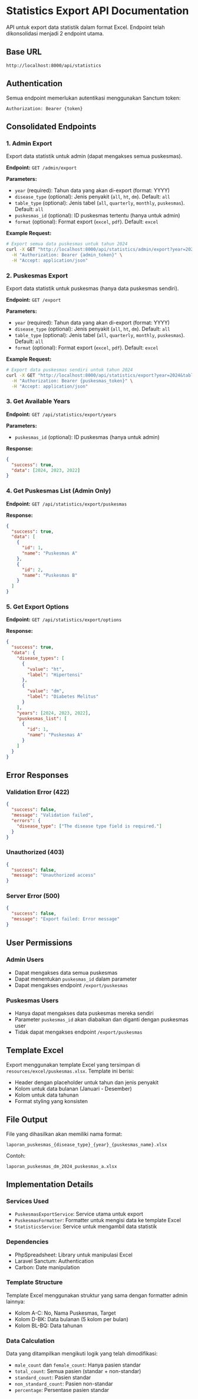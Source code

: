 # Statistics Export API Documentation

API untuk export data statistik dalam format Excel. Endpoint telah dikonsolidasi menjadi 2 endpoint utama.

## Base URL
```
http://localhost:8000/api/statistics
```

## Authentication
Semua endpoint memerlukan autentikasi menggunakan Sanctum token:
```
Authorization: Bearer {token}
```

## Consolidated Endpoints

### 1. Admin Export
Export data statistik untuk admin (dapat mengakses semua puskesmas).

**Endpoint:** `GET /admin/export`

**Parameters:**
- `year` (required): Tahun data yang akan di-export (format: YYYY)
- `disease_type` (optional): Jenis penyakit (`all`, `ht`, `dm`). Default: `all`
- `table_type` (optional): Jenis tabel (`all`, `quarterly`, `monthly`, `puskesmas`). Default: `all`
- `puskesmas_id` (optional): ID puskesmas tertentu (hanya untuk admin)
- `format` (optional): Format export (`excel`, `pdf`). Default: `excel`

**Example Request:**
```bash
# Export semua data puskesmas untuk tahun 2024
curl -X GET "http://localhost:8000/api/statistics/admin/export?year=2024&table_type=puskesmas&disease_type=ht" \
  -H "Authorization: Bearer {admin_token}" \
  -H "Accept: application/json"
```

### 2. Puskesmas Export
Export data statistik untuk puskesmas (hanya data puskesmas sendiri).

**Endpoint:** `GET /export`

**Parameters:**
- `year` (required): Tahun data yang akan di-export (format: YYYY)
- `disease_type` (optional): Jenis penyakit (`all`, `ht`, `dm`). Default: `all`
- `table_type` (optional): Jenis tabel (`all`, `quarterly`, `monthly`, `puskesmas`). Default: `all`
- `format` (optional): Format export (`excel`, `pdf`). Default: `excel`

**Example Request:**
```bash
# Export data puskesmas sendiri untuk tahun 2024
curl -X GET "http://localhost:8000/api/statistics/export?year=2024&table_type=puskesmas&disease_type=dm" \
  -H "Authorization: Bearer {puskesmas_token}" \
  -H "Accept: application/json"
```

### 3. Get Available Years

**Endpoint:** `GET /api/statistics/export/years`

**Parameters:**
- `puskesmas_id` (optional): ID puskesmas (hanya untuk admin)

**Response:**
```json
{
  "success": true,
  "data": [2024, 2023, 2022]
}
```

### 4. Get Puskesmas List (Admin Only)

**Endpoint:** `GET /api/statistics/export/puskesmas`

**Response:**
```json
{
  "success": true,
  "data": [
    {
      "id": 1,
      "name": "Puskesmas A"
    },
    {
      "id": 2,
      "name": "Puskesmas B"
    }
  ]
}
```

### 5. Get Export Options

**Endpoint:** `GET /api/statistics/export/options`

**Response:**
```json
{
  "success": true,
  "data": {
    "disease_types": [
      {
        "value": "ht",
        "label": "Hipertensi"
      },
      {
        "value": "dm",
        "label": "Diabetes Melitus"
      }
    ],
    "years": [2024, 2023, 2022],
    "puskesmas_list": [
      {
        "id": 1,
        "name": "Puskesmas A"
      }
    ]
  }
}
```

## Error Responses

### Validation Error (422)
```json
{
  "success": false,
  "message": "Validation failed",
  "errors": {
    "disease_type": ["The disease type field is required."]
  }
}
```

### Unauthorized (403)
```json
{
  "success": false,
  "message": "Unauthorized access"
}
```

### Server Error (500)
```json
{
  "success": false,
  "message": "Export failed: Error message"
}
```

## User Permissions

### Admin Users
- Dapat mengakses data semua puskesmas
- Dapat menentukan `puskesmas_id` dalam parameter
- Dapat mengakses endpoint `/export/puskesmas`

### Puskesmas Users
- Hanya dapat mengakses data puskesmas mereka sendiri
- Parameter `puskesmas_id` akan diabaikan dan diganti dengan puskesmas user
- Tidak dapat mengakses endpoint `/export/puskesmas`

## Template Excel

Export menggunakan template Excel yang tersimpan di `resources/excel/puskesmas.xlsx`. Template ini berisi:

- Header dengan placeholder untuk tahun dan jenis penyakit
- Kolom untuk data bulanan (Januari - Desember)
- Kolom untuk data tahunan
- Format styling yang konsisten

## File Output

File yang dihasilkan akan memiliki nama format:
```
laporan_puskesmas_{disease_type}_{year}_{puskesmas_name}.xlsx
```

Contoh:
```
laporan_puskesmas_dm_2024_puskesmas_a.xlsx
```

## Implementation Details

### Services Used
- `PuskesmasExportService`: Service utama untuk export
- `PuskesmasFormatter`: Formatter untuk mengisi data ke template Excel
- `StatisticsService`: Service untuk mengambil data statistik

### Dependencies
- PhpSpreadsheet: Library untuk manipulasi Excel
- Laravel Sanctum: Authentication
- Carbon: Date manipulation

### Template Structure
Template Excel menggunakan struktur yang sama dengan formatter admin lainnya:
- Kolom A-C: No, Nama Puskesmas, Target
- Kolom D-BK: Data bulanan (5 kolom per bulan)
- Kolom BL-BQ: Data tahunan

### Data Calculation
Data yang ditampilkan mengikuti logik yang telah dimodifikasi:
- `male_count` dan `female_count`: Hanya pasien standar
- `total_count`: Semua pasien (standar + non-standar)
- `standard_count`: Pasien standar
- `non_standard_count`: Pasien non-standar
- `percentage`: Persentase pasien standar